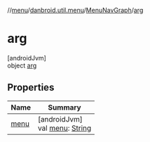 //[menu](../../../../index.md)/[danbroid.util.menu](../../index.md)/[MenuNavGraph](../index.md)/[arg](index.md)

# arg

[androidJvm]\
object [arg](index.md)

## Properties

| Name | Summary |
|---|---|
| [menu](menu.md) | [androidJvm]<br>val [menu](menu.md): [String](https://kotlinlang.org/api/latest/jvm/stdlib/kotlin/-string/index.html) |
